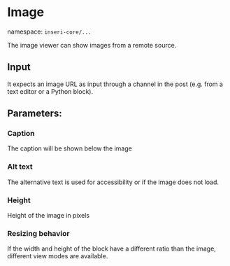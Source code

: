 # Image

namespace: `inseri-core/...`

The image viewer can show images from a remote source. 

## Input

It expects an image URL as input through a channel in the post (e.g. from a text editor or a Python block).

## Parameters:

### Caption

The caption will be shown below the image

### Alt text

The alternative text is used for accessibility or if the image does not load.

### Height

Height of the image in pixels

### Resizing behavior

If the width and height of the block have a different ratio than the image, different view modes are available.
